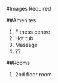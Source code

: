#Images Required

##Amenites

1. Fitness centre
2. Hot tub
3. Massage
4. ??

##Rooms
1. 2nd floor room


